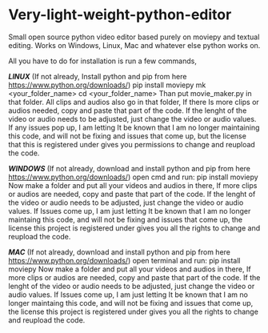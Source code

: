 # Very-light-weight-python-editor
Small open source python video editor based purely on moviepy and textual editing. Works on Windows, Linux, Mac and whatever else python works on. 

All you have to do for installation is run a few commands,

***LINUX***
(If not already, Install python and pip from here https://www.python.org/downloads/)
 pip install moviepy
 mk <your_folder_name>
 cd <your_folder_name>
 Than put movie_maker.py in that folder.
 All clips and audios also go in that folder, If there Is more clips or audios needed, copy and paste that part of the code. If the lenght of the video or audio needs to be adjusted, just change the video or audio values.
 If any issues pop up, I am letting It be known that I am no longer maintaining this code, and will not be fixing and issues that come up, but the license that this is registered under gives you permissions to change and reupload the code.


 
 ***WINDOWS***
 (If not already, download and install python and pip from here https://www.python.org/downloads/)
  open cmd and run:
   pip install moviepy
Now make a folder and put all your videos and audios in there, If more clips or audios are needed, copy and paste that part of the code. If the lenght of the video or audio needs to be adjusted, just change the video or audio values.
If Issues come up, I am just letting It be known that I am no longer maintaing this code, and will not be fixing and issues that come up,  the license this project is registered under gives you all the rights to change and reupload the code.



***MAC***
 (If not already, download and install python and pip from here https://www.python.org/downloads/)
  open terminal and run:
   pip install moviepy
Now make a folder and put all your videos and audios in there, If more clips or audios are needed, copy and paste that part of the code. If the lenght of the video or audio needs to be adjusted, just change the video or audio values.
If Issues come up, I am just letting It be known that I am no longer maintaing this code, and will not be fixing and issues that come up,  the license this project is registered under gives you all the rights to change and reupload the code.
